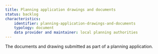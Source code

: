 ```yaml
---
title: Planning application drawings and documents
status: backlog
characteristics:
    identifier: planning-application-drawings-and-documents
    typology: document
    data provider and maintainer: local planning authorities
---
```


The documents and drawing submitted as part of a planning application.

